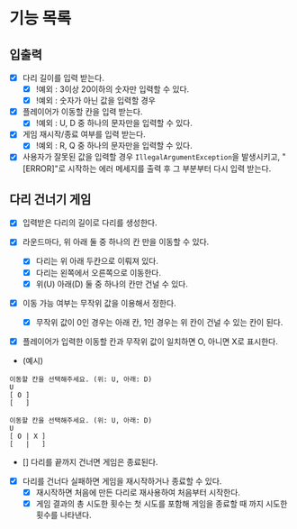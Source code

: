 # 기능 목록

## 입출력
- [x] 다리 길이를 입력 받는다.
  - [x] !예외 :  3이상 20이하의 숫자만 입력할 수 있다.
  - [x] !예외 : 숫자가 아닌 값을 입력할 경우

- [x] 플레이어가 이동할 칸을 입력 받는다.
  - [x] !예외 : U, D 중 하나의 문자만을 입력할 수 있다.

- [x] 게임 재시작/종료 여부를 입력 받는다.
  - [x] !예외 : R, Q 중 하나의 문자만을 입력할 수 있다.

- [x] 사용자가 잘못된 값을 입력할 경우 `IllegalArgumentException`을 발생시키고, "[ERROR]"로 시작하는 에러 메세지를 출력 후 그 부분부터 다시 입력 받는다.

## 다리 건너기 게임
- [x] 입력받은 다리의 길이로 다리를 생성한다.

- [x] 라운드마다, 위 아래 둘 중 하나의 칸 만을 이동할 수 있다.
  - [x] 다리는 위 아래 두칸으로 이뤄져 있다.
  - [x] 다리는 왼쪽에서 오른쪽으로 이동한다.
  - [x] 위(U) 아래(D) 둘 중 하나의 칸만 건널 수 있다.

- [x] 이동 가능 여부는 무작위 값을 이용해서 정한다. 
  - [x] 무작위 값이 0인 경우는 아래 칸, 1인 경우는 위 칸이 건널 수 있는 칸이 된다.

- [x] 플레이어가 입력한 이동할 칸과 무작위 값이 일치하면 O, 아니면 X로 표시한다.

- (예시)
```agsl
이동할 칸을 선택해주세요. (위: U, 아래: D)
U
[ O ]
[   ]

이동할 칸을 선택해주세요. (위: U, 아래: D)
U
[ O | X ]
[   |   ]
```

- [] 다리를 끝까지 건너면 게임은 종료된다.

- [x] 다리를 건너다 실패하면 게임을 재시작하거나 종료할 수 있다.
  - [x] 재시작하면 처음에 만든 다리로 재사용하여 처음부터 시작한다.
  - [x] 게임 결과의 총 시도한 횟수는 첫 시도를 포함해 게임을 종료할 때 까지 시도한 횟수를 나타낸다.
